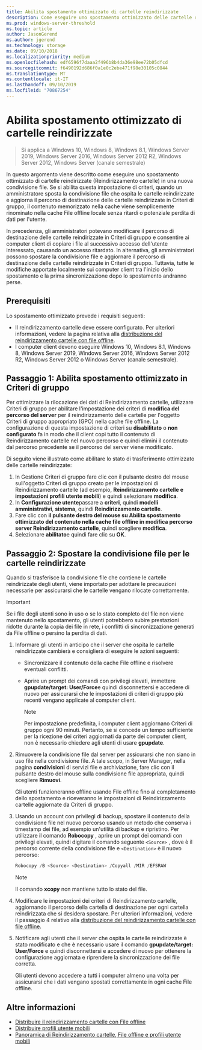 ```yaml
---
title: Abilita spostamento ottimizzato di cartelle reindirizzate
description: Come eseguire uno spostamento ottimizzato delle cartelle reindirizzate in una nuova condivisione file.
ms.prod: windows-server-threshold
ms.topic: article
author: JasonGerend
ms.author: jgerend
ms.technology: storage
ms.date: 09/10/2018
ms.localizationpriority: medium
ms.openlocfilehash: edf6596f7daaa2f496b8b4da36e98ee72b05dfcd
ms.sourcegitcommit: f6490192d686f0a1e0c2ebe471f98e30105c0844
ms.translationtype: MT
ms.contentlocale: it-IT
ms.lasthandoff: 09/10/2019
ms.locfileid: "70867254"
---
```

# <a name="enable-optimized-moves-of-redirected-folders"></a>Abilita spostamento ottimizzato di cartelle reindirizzate

>Si applica a Windows 10, Windows 8, Windows 8.1, Windows Server 2019, Windows Server 2016, Windows Server 2012 R2, Windows Server 2012, Windows Server (canale semestrale)

In questo argomento viene descritto come eseguire uno spostamento ottimizzato di cartelle reindirizzate (Reindirizzamento cartelle) in una nuova condivisione file. Se si abilita questa impostazione di criteri, quando un amministratore sposta la condivisione file che ospita le cartelle reindirizzate e aggiorna il percorso di destinazione delle cartelle reindirizzate in Criteri di gruppo, il contenuto memorizzato nella cache viene semplicemente rinominato nella cache File offline locale senza ritardi o potenziale perdita di dati per l'utente.

In precedenza, gli amministratori potevano modificare il percorso di destinazione delle cartelle reindirizzate in Criteri di gruppo e consentire ai computer client di copiare i file al successivo accesso dell'utente interessato, causando un accesso ritardato. In alternativa, gli amministratori possono spostare la condivisione file e aggiornare il percorso di destinazione delle cartelle reindirizzate in Criteri di gruppo. Tuttavia, tutte le modifiche apportate localmente sui computer client tra l'inizio dello spostamento e la prima sincronizzazione dopo lo spostamento andranno perse.

## <a name="prerequisites"></a>Prerequisiti

Lo spostamento ottimizzato prevede i requisiti seguenti:

- Il reindirizzamento cartelle deve essere configurato. Per ulteriori informazioni, vedere la pagina relativa alla [distribuzione del reindirizzamento cartelle con file offline](deploy-folder-redirection.md).
- I computer client devono eseguire Windows 10, Windows 8.1, Windows 8, Windows Server 2019, Windows Server 2016, Windows Server 2012 R2, Windows Server 2012 o Windows Server (canale semestrale).

## <a name="step-1-enable-optimized-move-in-group-policy"></a>Passaggio 1: Abilita spostamento ottimizzato in Criteri di gruppo

Per ottimizzare la rilocazione dei dati di Reindirizzamento cartelle, utilizzare Criteri di gruppo per abilitare l'impostazione dei criteri di **modifica del percorso del server** per il reindirizzamento delle cartelle per l'oggetto Criteri di gruppo appropriato (GPO) nella cache file offline. La configurazione di questa impostazione di criteri su **disabilitato** o **non configurato** fa in modo che il client copi tutto il contenuto di Reindirizzamento cartelle nel nuovo percorso e quindi elimini il contenuto dal percorso precedente se il percorso del server viene modificato.

Di seguito viene illustrato come abilitare lo stato di trasferimento ottimizzato delle cartelle reindirizzate:

1. In Gestione Criteri di gruppo fare clic con il pulsante destro del mouse sull'oggetto Criteri di gruppo creato per le impostazioni di Reindirizzamento cartelle (ad esempio, **Reindirizzamento cartelle e impostazioni profili utente mobili**) e quindi selezionare **modifica**.
2. In **Configurazione utente**passare a **criteri**, quindi **modelli amministrativi**, **sistema**, quindi **Reindirizzamento cartelle**.
3. Fare clic con **il pulsante destro del mouse su Abilita spostamento ottimizzato del contenuto nella cache file offline in modifica percorso server Reindirizzamento cartelle**, quindi scegliere **modifica**.
4. Selezionare **abilitato**e quindi fare clic su **OK**.

## <a name="step-2-relocate-the-file-share-for-redirected-folders"></a>Passaggio 2: Spostare la condivisione file per le cartelle reindirizzate

Quando si trasferisce la condivisione file che contiene le cartelle reindirizzate degli utenti, viene importato per adottare le precauzioni necessarie per assicurarsi che le cartelle vengano rilocate correttamente.

>[!IMPORTANT]
>Se i file degli utenti sono in uso o se lo stato completo del file non viene mantenuto nello spostamento, gli utenti potrebbero subire prestazioni ridotte durante la copia dei file in rete, i conflitti di sincronizzazione generati da File offline o persino la perdita di dati.

1. Informare gli utenti in anticipo che il server che ospita le cartelle reindirizzate cambierà e consiglierà di eseguire le azioni seguenti:

      - Sincronizzare il contenuto della cache File offline e risolvere eventuali conflitti.
      - Aprire un prompt dei comandi con privilegi elevati, immettere **gpupdate/target: User/Force**e quindi disconnettersi e accedere di nuovo per assicurarsi che le impostazioni di criteri di gruppo più recenti vengano applicate al computer client.

        >[!NOTE]
        >Per impostazione predefinita, i computer client aggiornano Criteri di gruppo ogni 90 minuti. Pertanto, se si concede un tempo sufficiente per la ricezione dei criteri aggiornati da parte dei computer client, non è necessario chiedere agli utenti di usare **gpupdate**.
2. Rimuovere la condivisione file dal server per assicurarsi che non siano in uso file nella condivisione file. A tale scopo, in Server Manager, nella pagina **condivisioni** di servizi file e archiviazione, fare clic con il pulsante destro del mouse sulla condivisione file appropriata, quindi scegliere **Rimuovi**.

    Gli utenti funzioneranno offline usando File offline fino al completamento dello spostamento e riceveranno le impostazioni di Reindirizzamento cartelle aggiornate da Criteri di gruppo.

3. Usando un account con privilegi di backup, spostare il contenuto della condivisione file nel nuovo percorso usando un metodo che conserva i timestamp dei file, ad esempio un'utilità di backup e ripristino. Per utilizzare il comando **Robocopy** , aprire un prompt dei comandi con privilegi elevati, quindi digitare il comando seguente ```<Source>``` , dove è il percorso corrente della condivisione file e ```<Destination>``` è il nuovo percorso:

    ```PowerShell
    Robocopy /B <Source> <Destination> /Copyall /MIR /EFSRAW
    ```

    >[!NOTE]
    >Il comando **xcopy** non mantiene tutto lo stato del file.
4. Modificare le impostazioni dei criteri di Reindirizzamento cartelle, aggiornando il percorso della cartella di destinazione per ogni cartella reindirizzata che si desidera spostare. Per ulteriori informazioni, vedere il passaggio 4 relativo alla [distribuzione del reindirizzamento cartelle con file offline](deploy-folder-redirection.md).
5. Notificare agli utenti che il server che ospita le cartelle reindirizzate è stato modificato e che è necessario usare il comando **gpupdate/target: User/Force** e quindi disconnettersi e accedere di nuovo per ottenere la configurazione aggiornata e riprendere la sincronizzazione dei file corretta.

    Gli utenti devono accedere a tutti i computer almeno una volta per assicurarsi che i dati vengano spostati correttamente in ogni cache File offline.

## <a name="more-information"></a>Altre informazioni

* [Distribuire il reindirizzamento cartelle con File offline](deploy-folder-redirection.md)
* [Distribuire profili utente mobili](deploy-roaming-user-profiles.md)
* [Panoramica di Reindirizzamento cartelle, File offline e profili utente mobili](folder-redirection-rup-overview.md)